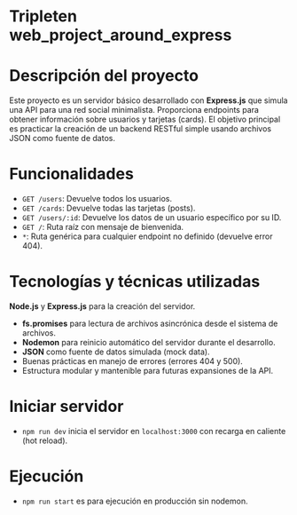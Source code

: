# Tripleten web_project_around_express

# Descripción del proyecto

Este proyecto es un servidor básico desarrollado con **Express.js** que simula una API para una red social minimalista. Proporciona endpoints para obtener información sobre usuarios y tarjetas (cards). El objetivo principal es practicar la creación de un backend RESTful simple usando archivos JSON como fuente de datos.

# Funcionalidades

- `GET /users`: Devuelve todos los usuarios.
- `GET /cards`: Devuelve todas las tarjetas (posts).
- `GET /users/:id`: Devuelve los datos de un usuario específico por su ID.
- `GET /`: Ruta raíz con mensaje de bienvenida.
- `*`: Ruta genérica para cualquier endpoint no definido (devuelve error 404).

# Tecnologías y técnicas utilizadas

**Node.js** y **Express.js** para la creación del servidor.
- **fs.promises** para lectura de archivos asincrónica desde el sistema de archivos.
- **Nodemon** para reinicio automático del servidor durante el desarrollo.
- **JSON** como fuente de datos simulada (mock data).
- Buenas prácticas en manejo de errores (errores 404 y 500).
- Estructura modular y mantenible para futuras expansiones de la API.


# Iniciar servidor

- `npm run dev` inicia el servidor en `localhost:3000` con recarga en caliente (hot reload).


# Ejecución

- `npm run start` es para ejecución en producción sin nodemon.
